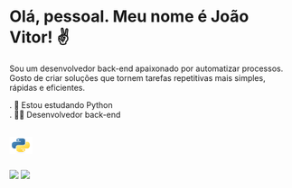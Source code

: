 # Olá, pessoal. Meu nome é João Vitor! ✌️

 Sou um desenvolvedor back-end apaixonado por automatizar processos. Gosto de criar soluções que tornem tarefas repetitivas mais simples, rápidas e eficientes.

. 📘 Estou estudando Python  
. 👨‍💻 Desenvolvedor back-end
<div style="display: inline_block"><br>
  <img align="center" alt="Rafa-Python" height="30" width="40" src="https://raw.githubusercontent.com/devicons/devicon/master/icons/python/python-original.svg">
</div>

  ##
   <a href="https://www.instagram.com/newjotta/" target="_blank"><img src="https://img.shields.io/badge/-Instagram-%23E4405F?style=for-the-badge&logo=instagram&logoColor=white" target="_blank"></a>
  <a href="https://www.linkedin.com/in/joão-vitor-pereira-934b12327" target="_blank"><img src="https://img.shields.io/badge/-LinkedIn-%230077B5?style=for-the-badge&logo=linkedin&logoColor=white" target="_blank"></a> 
  
</div>


